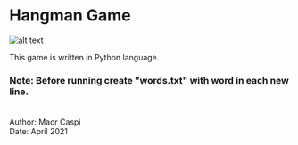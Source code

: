 # Hangman Game

![alt text](https://github.com/MaorCaspi/Hangman-Game/blob/main/demo.JPG?raw=true)

This game is written in Python language.<br/> 
### Note: Before running create "words.txt" with word in each new line.<br/> <br/>
Author: Maor Caspi  <br/>
Date: April 2021  

